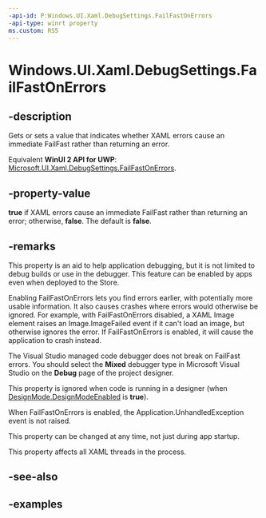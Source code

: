 ```yaml
---
-api-id: P:Windows.UI.Xaml.DebugSettings.FailFastOnErrors
-api-type: winrt property
ms.custom: RS5
---
```


<!-- Property syntax.
public bool FailFastOnErrors { get;  set; }
-->

# Windows.UI.Xaml.DebugSettings.FailFastOnErrors

## -description

Gets or sets a value that indicates whether XAML errors cause an immediate FailFast rather than returning an error.

Equivalent **WinUI 2 API for UWP**: [Microsoft.UI.Xaml.DebugSettings.FailFastOnErrors](/windows/winui/api/microsoft.ui.xaml.debugsettings.failfastonerrors).

## -property-value

**true** if XAML errors cause an immediate FailFast rather than returning an error; otherwise, **false**. The default is **false**.

## -remarks

This property is an aid to help application debugging, but it is not limited to debug builds or use in the debugger. This feature can be enabled by apps even when deployed to the Store.

Enabling FailFastOnErrors lets you find errors earlier, with potentially more usable information. It also causes crashes where errors would otherwise be ignored. For example, with FailFastOnErrors disabled, a XAML Image element raises an Image.ImageFailed event if it can't load an image, but otherwise ignores the error. If FailFastOnErrors is enabled, it will cause the application to crash instead.

The Visual Studio managed code debugger does not break on FailFast errors. You should select the **Mixed** debugger type in Microsoft Visual Studio on the **Debug** page of the project designer.

This property is ignored when code is running in a designer (when [DesignMode.DesignModeEnabled](/windows.applicationmodel/designmode_designmodeenabled.md) is **true**).

When FailFastOnErrors is enabled, the Application.UnhandledException event is not raised.

This property can be changed at any time, not just during app startup.

This property affects all XAML threads in the process.

## -see-also

## -examples

